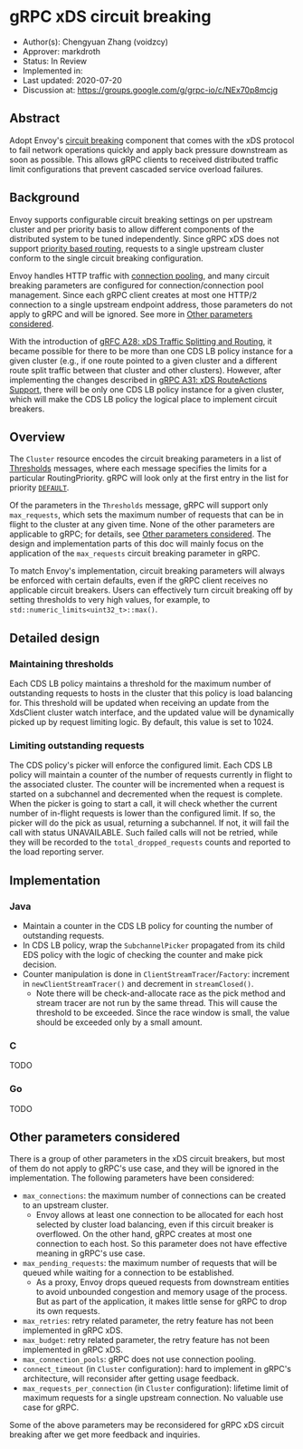 # gRPC xDS circuit breaking

* Author(s): Chengyuan Zhang (voidzcy)
* Approver: markdroth
* Status: In Review
* Implemented in:
* Last updated: 2020-07-20
* Discussion at: https://groups.google.com/g/grpc-io/c/NEx70p8mcjg


## Abstract

Adopt Envoy's [circuit breaking](https://www.envoyproxy.io/docs/envoy/latest/intro/arch_overview/upstream/circuit_breaking#circuit-breaking) 
component that comes with the xDS protocol to
fail network operations quickly and apply back pressure downstream as soon as
possible. This allows gRPC clients to received distributed traffic limit 
configurations that prevent cascaded service overload failures. 

## Background

Envoy supports configurable circuit breaking settings on per upstream cluster 
and per priority basis to allow different components of the distributed system
to be tuned independently. Since gRPC xDS does not support [priority based
routing](https://www.envoyproxy.io/docs/envoy/latest/intro/arch_overview/http/http_routing#arch-overview-http-routing-priority), 
requests to a single upstream cluster conform to the single circuit breaking
configuration.

Envoy handles HTTP traffic with [connection pooling](https://www.envoyproxy.io/docs/envoy/latest/intro/arch_overview/upstream/connection_pooling#connection-pooling),
and many circuit breaking parameters are configured for
connection/connection pool management. Since each gRPC client creates at most
one HTTP/2 connection to a single upstream endpoint address, those
parameters do not apply to gRPC and will be ignored. See more in
[Other parameters considered](#other-parameters-considered).

With the introduction of [gRFC A28: xDS Traffic Splitting and Routing](https://github.com/grpc/proposal/blob/master/A28-xds-traffic-splitting-and-routing.md), 
it became possible for there to be more than one CDS LB policy instance for a 
given cluster (e.g., if one route pointed to a given cluster and a different 
route split traffic between that cluster and other clusters).  However, after 
implementing the changes described in [gRPC A31: xDS RouteActions Support](https://github.com/grpc/proposal/pull/192),
there will be only one CDS LB policy instance for a given cluster, which will
make the CDS LB policy the logical place to implement circuit breakers.

## Overview

The `Cluster` resource encodes the circuit breaking parameters in a list of
[Thresholds](https://www.envoyproxy.io/docs/envoy/latest/api-v2/api/v2/cluster/circuit_breaker.proto#cluster-circuitbreakers-thresholds)
messages, where each message specifies the limits for a particular 
RoutingPriority. gRPC will look only at the first entry in the list for 
priority [`DEFAULT`](https://www.envoyproxy.io/docs/envoy/latest/api-v2/api/v2/core/base.proto#enum-core-routingpriority).

Of the parameters in the `Thresholds` message, gRPC will support only
`max_requests`, which sets the maximum number of requests that can be in flight
to the cluster at any given time.  None of the other parameters are applicable
to gRPC; for details, see [Other parameters considered](#other-parameters-considered).
The design and implementation parts of this doc will mainly focus on the
application of the `max_requests` circuit breaking parameter in gRPC.

To match Envoy's implementation, circuit breaking parameters will always be 
enforced with certain defaults, even if the gRPC client receives no applicable 
circuit breakers. Users can effectively turn circuit breaking off by setting
thresholds to very high values, for example, to 
`std::numeric_limits<uint32_t>::max()`.

## Detailed design

### Maintaining thresholds

Each CDS LB policy maintains a threshold for the maximum number of outstanding 
requests to hosts in the cluster that this policy is load balancing for. This
threshold will be updated when receiving an update from the XdsClient cluster 
watch interface, and the updated value will be dynamically picked up by request
limiting logic. By default, this value is set to 1024.

### Limiting outstanding requests

The CDS policy's picker will enforce the configured limit. Each CDS LB policy
will maintain a counter of the number of requests currently in flight to 
the associated cluster. The counter will be incremented when a request
is started on a subchannel and decremented when the request is complete. 
When the picker is going to start a call, it will check whether the current
number of in-flight requests is lower than the configured limit. If so, the 
picker will do the pick as usual, returning a subchannel. If not, it will 
fail the call with status UNAVAILABLE. Such failed calls will not be retried,
while they will be recorded to the `total_dropped_requests` counts and reported
to the load reporting server.

## Implementation

### Java
- Maintain a counter in the CDS LB policy for counting the number of 
outstanding requests.
- In CDS LB policy, wrap the `SubchannelPicker` propagated from its child 
EDS policy with the logic of checking the counter and make pick decision.
- Counter manipulation is done in `ClientStreamTracer`/`Factory`: increment
in `newClientStreamTracer()` and decrement in `streamClosed()`.
    - Note there will be check-and-allocate race as the pick method and stream
    tracer are not run by the same thread. This will cause the threshold to
    be exceeded. Since the race window is small, the value should be exceeded 
    only by a small amount.

### C
TODO

### Go
TODO

## Other parameters considered

There is a group of other parameters in the xDS circuit breakers, but most of
them do not apply to gRPC's use case, and they will be ignored in the 
implementation. The following parameters have been considered:

- `max_connections`: the maximum number of connections can be created to an 
upstream cluster.
    - Envoy allows at least one connection to be allocated for each host 
    selected by cluster load balancing, even if this circuit breaker is
    overflowed. On the other hand, gRPC creates at most one connection to each
    host. So this parameter does not have effective meaning in gRPC's use
    case.
- `max_pending_requests`: the maximum number of requests that will be queued
while waiting for a connection to be established.
    - As a proxy, Envoy drops queued requests from downstream entities to avoid
    unbounded congestion and memory usage of the process. But as part of the
    application, it makes little sense for gRPC to drop its own requests.
- `max_retries`: retry related parameter, the retry feature has not been 
implemented in gRPC xDS.
- `max_budget`: retry related parameter, the retry feature has not been 
implemented in gRPC xDS.
- `max_connection_pools`: gRPC does not use connection pooling.
- `connect_timeout` (in `Cluster` configuration): hard to implement in gRPC's 
architecture, will reconsider after getting usage feedback.
- `max_requests_per_connection` (in `Cluster` configuration): lifetime limit 
of maximum requests for a single upstream connection. No valuable use case for
gRPC.

Some of the above parameters may be reconsidered for gRPC xDS circuit
breaking after we get more feedback and inquiries.

